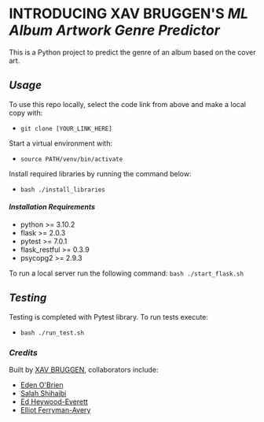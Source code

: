 # INTRODUCING XAV BRUGGEN'S _ML Album Artwork Genre Predictor_

This is a Python project to predict the genre of an album based on the cover art.

## _Usage_

To use this repo locally, select the code link from above and make a local copy with:

- `git clone [YOUR_LINK_HERE]`

Start a virtual environment with:

- `source PATH/venv/bin/activate`

Install required libraries by running the command below:

- `bash ./install_libraries`

#### _Installation Requirements_

- python >= 3.10.2
- flask >= 2.0.3
- pytest >= 7.0.1
- flask_restful >= 0.3.9
- psycopg2 >= 2.9.3

To run a local server run the following command:
`bash ./start_flask.sh`

## _Testing_

Testing is completed with Pytest library. To run tests execute:

- `bash ./run_test.sh`

### _Credits_

Built by [XAV BRUGGEN](https://github.com/gravybru), collaborators include:

- [Eden O'Brien](https://github.com/eobr)
- [Salah Shihaibi](https://github.com/salah-shihaibi)
- [Ed Heywood-Everett](https://github.com/edheyev)
- [Elliot Ferryman-Avery](https://github.com/TermMC)
